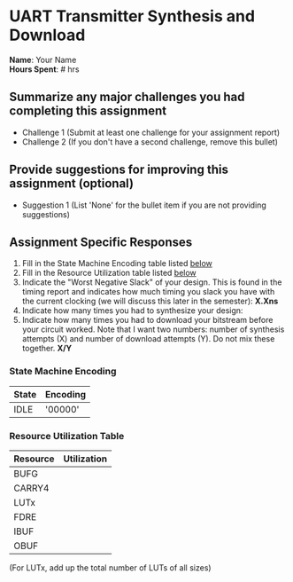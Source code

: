 # UART Transmitter Synthesis and Download

**Name**: Your Name<br>
**Hours Spent**: # hrs<br>

## Summarize any major challenges you had completing this assignment
* Challenge 1 (Submit at least one challenge for your assignment report)
* Challenge 2 (If you don't have a second challenge, remove this bullet)

## Provide suggestions for improving this assignment (optional)
  * Suggestion 1 (List 'None' for the bullet item if you are not providing suggestions)

## Assignment Specific Responses
  1. Fill in the State Machine Encoding table listed [below](#state-machine-encoding)
  2. Fill in the Resource Utilization table listed [below](#resource-utilization-table)
  3. Indicate the "Worst Negative Slack" of your design. This is found in the timing report and indicates how much timing you slack you have with the current clocking (we will discuss this later in the semester): **X.Xns**
  4. Indicate how many times you had to synthesize your design:
  5. Indicate how many times you had to download your bitstream before your circuit worked. Note that I want two numbers: number of synthesis attempts (X) and number of download attempts (Y). Do not mix these together. **X/Y**

### State Machine Encoding

| State | Encoding |
| ---- | ---- |
| IDLE   | '00000' |

### Resource Utilization Table

| Resource | Utilization |
| ---- | ---- |
| BUFG   |  |
| CARRY4 |  |
| LUTx   |  |
| FDRE   |  |
| IBUF   |  |
| OBUF   |  |

(For LUTx, add up the total number of LUTs of all sizes)